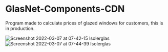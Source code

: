# GlasNet-Components-CDN
Program made to calculate prices of glazed windows for customers, this is in production.

![Screenshot 2022-03-07 at 07-42-15 Isolerglas](https://user-images.githubusercontent.com/85429142/156981529-dd3d6614-7425-4a4a-b012-62849435ce38.png)
![Screenshot 2022-03-07 at 07-44-39 Isolerglas](https://user-images.githubusercontent.com/85429142/156981598-edcdd61e-dd15-4a76-b779-92ae11724142.png)
